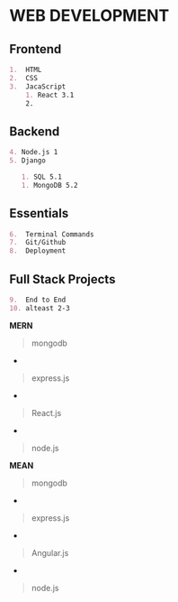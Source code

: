 # WEB DEVELOPMENT

## Frontend

```markdown
1.  HTML
2.  CSS
3.  JacaScript
    1. React 3.1
    2.
```

## Backend

```markdown
4. Node.js 1
5. Django

   1. SQL 5.1
   1. MongoDB 5.2
```

## Essentials

```markdown
6.  Terminal Commands
7.  Git/Github
8.  Deployment
```

## Full Stack Projects

```markdown
9.  End to End
10. alteast 2-3
```

**MERN**

> mongodb

-

> express.js

-

> React.js

-

> node.js

 **MEAN**

> mongodb

-

> express.js

-

> Angular.js

-

> node.js
